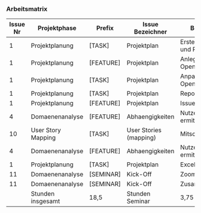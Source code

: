 ### Arbeitsmatrix

| Issue Nr | Projektphase       | Prefix    | Issue Bezeichner       | Beschreibung                   | Bearbeitet am   | Fertigzustellen bis | Stunden Seminar | Stunden Projekt |
|----------|--------------------|-----------|------------------------|--------------------------------|-----------------|---------------------|-----------------|-----------------|
| 1        | Projektplanung     | [TASK]    | Projektplan            | Erste Schaetzung und Recherche | 06.04.21        | 12.04.21            |                 | 6               |
| 1        | Projektplanung     | [FEATURE] | Projektplan            | Anlegen von OpenProject        | 09.04.21        | 12.04.21            |                 | 3               |
| 1        | Projektplanung     | [TASK]    | Projektplan            | Anpassungen von OpenProject    | 10.04.21        | 12.04.21            |                 | 1               |
| 1        | Projektplanung     | [TASK]    | Projektplan            | Repository Update              | 10.04.21        | 12.04.21            |                 | 1               |
| 1        | Projektplanung     | [FEATURE] | Projektplan            | Issues anlegen                 | 12.04.21        |                     |                 | 0,25            |
| 4        | Domaenenanalyse    | [FEATURE] | Abhaengigkeiten        | Nutzeranforderungen ermitteln  | 12.04.21        | 01.05.21            |                 | 0,5             |
| 10       | User Story Mapping | [TASK]    | User Stories (mapping) | Mitschrift vom Buch            | 12.04.21        | 22.05.21            |                 | 1,5             |
| 4        | Domaenenanalyse    | [FEATURE] | Abhaengigkeiten        | Nutzeranforderungen ermitteln  | 12.04.21        | 01.05.21            |                 | 1,00            |
| 1        | Projektplanung     | [TASK]    | Projektplan            | Excel Formular                 | 12.04.21        | 01.05.21            |                 | 0,50            |
| 11       | Domaenenanalyse    | [SEMINAR] | Kick-Off               | Zoom Call                      | 13.04.21        | 13.04.21            | 1,50            |                 |
| 11       | Domaenenanalyse    | [SEMINAR] | Kick-Off               | Zusammenfassung                | 13.04.21        | 13.04.21            | 2,25            |                 |
|          | Stunden insgesamt  | 18,5      | Stunden Seminar        | 3,75                           | Stunden Projekt | 14,75               |
